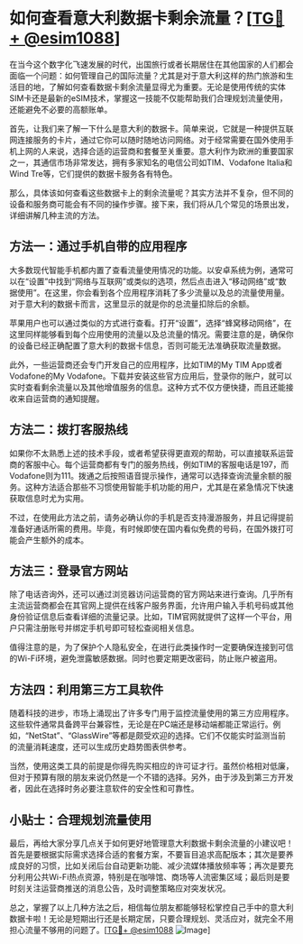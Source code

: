 # 如何查看意大利数据卡剩余流量？[[TG💪+ @esim1088](https://t.me/s/esim1088)]

在当今这个数字化飞速发展的时代，出国旅行或者长期居住在其他国家的人们都会面临一个问题：如何管理自己的国际流量？尤其是对于意大利这样的热门旅游和生活目的地，了解如何查看数据卡剩余流量显得尤为重要。无论是使用传统的实体SIM卡还是最新的eSIM技术，掌握这一技能不仅能帮助我们合理规划流量使用，还能避免不必要的高额账单。

首先，让我们来了解一下什么是意大利的数据卡。简单来说，它就是一种提供互联网连接服务的卡片，通过它你可以随时随地访问网络。对于经常需要在国外使用手机上网的人来说，选择合适的运营商和套餐至关重要。意大利作为欧洲的重要国家之一，其通信市场非常发达，拥有多家知名的电信公司如TIM、Vodafone Italia和Wind Tre等，它们提供的数据卡服务各有特色。

那么，具体该如何查看这些数据卡上的剩余流量呢？其实方法并不复杂，但不同的设备和服务商可能会有不同的操作步骤。接下来，我们将从几个常见的场景出发，详细讲解几种主流的方法。

## 方法一：通过手机自带的应用程序

大多数现代智能手机都内置了查看流量使用情况的功能。以安卓系统为例，通常可以在“设置”中找到“网络与互联网”或类似的选项，然后点击进入“移动网络”或“数据使用”。在这里，你会看到各个应用程序消耗了多少流量以及总的流量使用量。对于意大利的数据卡而言，这里显示的就是你的总流量扣除后的余额。

苹果用户也可以通过类似的方式进行查看。打开“设置”，选择“蜂窝移动网络”，在这里同样能够看到每个应用使用的流量以及总流量的情况。需要注意的是，确保你的设备已经正确配置了意大利的数据卡信息，否则可能无法准确获取流量数据。

此外，一些运营商还会专门开发自己的应用程序，比如TIM的My TIM App或者Vodafone的My Vodafone。下载并安装这些官方应用后，登录你的账户，就可以实时查看剩余流量以及其他增值服务的信息。这种方式不仅方便快捷，而且还能接收来自运营商的通知提醒。

## 方法二：拨打客服热线

如果你不太熟悉上述的技术手段，或者希望获得更直观的帮助，可以直接联系运营商的客服中心。每个运营商都有专门的服务热线，例如TIM的客服电话是197，而Vodafone则为111。拨通之后按照语音提示操作，通常可以选择查询流量余额的服务。这种方法适合那些不习惯使用智能手机功能的用户，尤其是在紧急情况下快速获取信息时尤为实用。

不过，在使用此方法之前，请务必确认你的手机是否支持漫游服务，并且记得提前准备好通话所需的费用。毕竟，有时候即使在国内看似免费的号码，在国外拨打可能会产生额外的成本。

## 方法三：登录官方网站

除了电话咨询外，还可以通过浏览器访问运营商的官方网站来进行查询。几乎所有主流运营商都会在其官网上提供在线客户服务界面，允许用户输入手机号码或其他身份验证信息后查看详细的流量记录。比如，TIM官网就提供了这样一个平台，用户只需注册账号并绑定手机号即可轻松查阅相关信息。

值得注意的是，为了保护个人隐私安全，在进行此类操作时一定要确保连接到可信的Wi-Fi环境，避免泄露敏感数据。同时也要定期更改密码，防止账户被盗用。

## 方法四：利用第三方工具软件

随着科技的进步，市场上涌现出了许多专门用于监控流量使用的第三方应用程序。这些软件通常具备跨平台兼容性，无论是在PC端还是移动端都能正常运行。例如，“NetStat”、“GlassWire”等都是颇受欢迎的选择。它们不仅能实时监测当前的流量消耗速度，还可以生成历史趋势图表供参考。

当然，使用这类工具的前提是你得先购买相应的许可证才行。虽然价格相对低廉，但对于预算有限的朋友来说仍然是一个不错的选择。另外，由于涉及到第三方开发者，因此在选择时务必要注意软件的安全性和可靠性。

## 小贴士：合理规划流量使用

最后，再给大家分享几点关于如何更好地管理意大利数据卡剩余流量的小建议吧！首先是要根据实际需求选择合适的套餐方案，不要盲目追求高配版本；其次是要养成良好的习惯，比如关闭后台自动更新功能、减少流媒体播放频率等；再次是要充分利用公共Wi-Fi热点资源，特别是在咖啡馆、商场等人流密集区域；最后则是要时刻关注运营商推送的消息公告，及时调整策略应对突发状况。

总之，掌握了以上几种方法之后，相信每位朋友都能够轻松掌控自己手中的意大利数据卡啦！无论是短期出行还是长期定居，只要合理规划、灵活应对，就完全不用担心流量不够用的问题了。[[TG💪+ @esim1088](https://t.me/s/esim1088) ![Image](https://i.postimg.cc/4NQfJmqS/Snipaste-2025-05-13-00-14-12.png)]